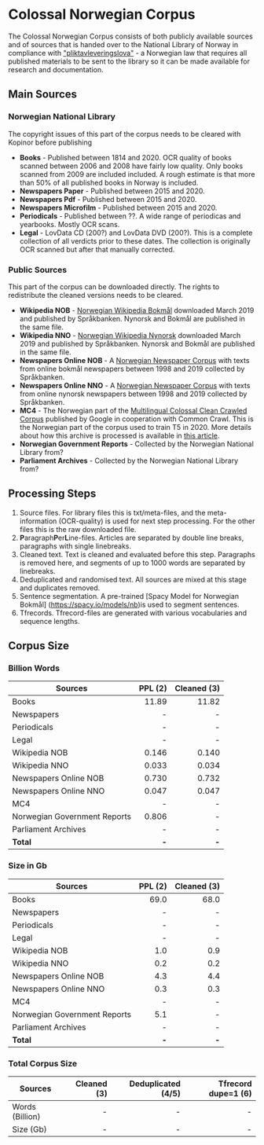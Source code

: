 # Colossal Norwegian Corpus
The Colossal Norwegian Corpus consists of both publicly available sources and of sources that is handed over to the National Library of Norway in compliance with ["pliktavleveringslova"](https://lovdata.no/dokument/NL/lov/1989-06-09-32) - a Norwegian law that requires all published materials to be sent to the library so it can be made available for research and documentation. 


## Main Sources
### Norwegian National Library
The copyright issues of this part of the corpus needs to be cleared with Kopinor before publishing
* **Books** - Published between 1814 and 2020. OCR quality of books scanned between 2006 and 2008 have fairly low quality. Only books scanned from 2009 are included included. A rough estimate is that more than 50% of all published books in Norway is included.
* **Newspapers Paper** - Published between 2015 and 2020. 
* **Newspapers Pdf** - Published between 2015 and 2020. 
* **Newspapers Microfilm** - Published between 2015 and 2020. 
* **Periodicals** - Published between ??. A wide range of periodicas and yearbooks. Mostly OCR scans.
* **Legal** - LovData CD (200?) and LovData DVD (200?). This is a complete collection of all verdicts prior to these dates. The collection is originally OCR scanned but after that manually corrected.


### Public Sources
This part of the corpus can be downloaded directly. The rights to redistribute the cleaned versions needs to be cleared.
* **Wikipedia NOB** - [Norwegian Wikipedia Bokmål](https://www.nb.no/sprakbanken/ressurskatalog/oai-nb-no-sbr-50/) downloaded March 2019 and published by Språkbanken. Nynorsk and Bokmål are published in the same file.
* **Wikipedia NNO** - [Norwegian Wikipedia Nynorsk](https://www.nb.no/sprakbanken/ressurskatalog/oai-nb-no-sbr-50/) downloaded March 2019 and published by Språkbanken. Nynorsk and Bokmål are published in the same file.
* **Newspapers Online NOB** - A [Norwegian Newspaper Corpus](https://www.nb.no/sprakbanken/en/resource-catalogue/oai-nb-no-sbr-4/) with texts from online bokmål newspapers between 1998 and 2019 collected by Språkbanken. 
* **Newspapers Online NNO** - A [Norwegian Newspaper Corpus](https://www.nb.no/sprakbanken/en/resource-catalogue/oai-nb-no-sbr-4/) with texts from online nynorsk newspapers between 1998 and 2019 collected by Språkbanken. 
* **MC4** - The Norwegian part of the [Multilingual Colossal Clean Crawled Corpus](https://www.tensorflow.org/datasets/catalog/c4?hl=en) published by Google in cooperation with Common Crawl. This is the Norwegian part of the corpus used to train T5 in 2020. More details about how this archive is processed is available in [this article](https://github.com/NBAiLab/notram/blob/master/guides/prepare_common_crawl.md).
* **Norwegian Government Reports** - Collected by the Norwegian National Library from?
* **Parliament Archives** - Collected by the Norwegian National Library from?


## Processing Steps
1. Source files. For library files this is txt/meta-files, and the meta-information (OCR-quality) is used for next step processing. For the other files this is the raw downloaded file.
2. **P**aragraph**P**er**L**ine-files. Articles are separated by double line breaks, paragraphs with single linebreaks.
3. Cleaned text. Text is cleaned and evaluated before this step. Paragraphs is removed here, and segments of up to 1000 words are separated by linebreaks.
4. Deduplicated and randomised text. All sources are mixed at this stage and duplicates removed.
5. Sentence segmentation. A pre-trained [Spacy Model for Norwegian Bokmål] (https://spacy.io/models/nb)is used to segment sentences.
6. Tfrecords. Tfrecord-files are generated with various vocabularies and sequence lengths.


## Corpus Size
### Billion Words
| Sources  |  PPL (2) | Cleaned (3) |
| -------- |  -----:|  -----:| 
| Books  | 11.89 | 11.82 | 
| Newspapers | - | - | 
| Periodicals  | - |  - |
| Legal  | - |  - |
| Wikipedia NOB  | 0.146 |  0.140 | 
| Wikipedia NNO  | 0.033 |  0.034 | 
| Newspapers Online NOB | 0.730 |  0.732 |
| Newspapers Online NNO | 0.047 |  0.047 |
| MC4  | - |  - | 
| Norwegian Government Reports  | 0.806 |  - | 
| Parliament Archives  | - |  - | 
| **Total**  |**-** |  **-** |


### Size in Gb
| Sources  |  PPL (2) | Cleaned (3) |
| -------- |  -----:|  -----:| 
| Books  | 69.0 | 68.0 | 
| Newspapers | - | - | 
| Periodicals  | - |  - |
| Legal  | - |  - |
| Wikipedia NOB  | 1.0 |  0.9 | 
| Wikipedia NNO  | 0.2 |  0.2 | 
| Newspapers Online NOB | 4.3 |  4.4 |
| Newspapers Online NNO | 0.3 |  0.3 |
| MC4  | - |  - | 
| Norwegian Government Reports  | 5.1 |  - | 
| Parliament Archives  | - |  - | 
| **Total**  |**-** |  **-** |


### Total Corpus Size
| Sources  |  Cleaned (3) | Deduplicated (4/5) | Tfrecord dupe=1 (6) |
| -------- |  -----:|  -----:| -----:| 
| Words (Billion)  | - | - | - | 
| Size (Gb) | - | - | - |


